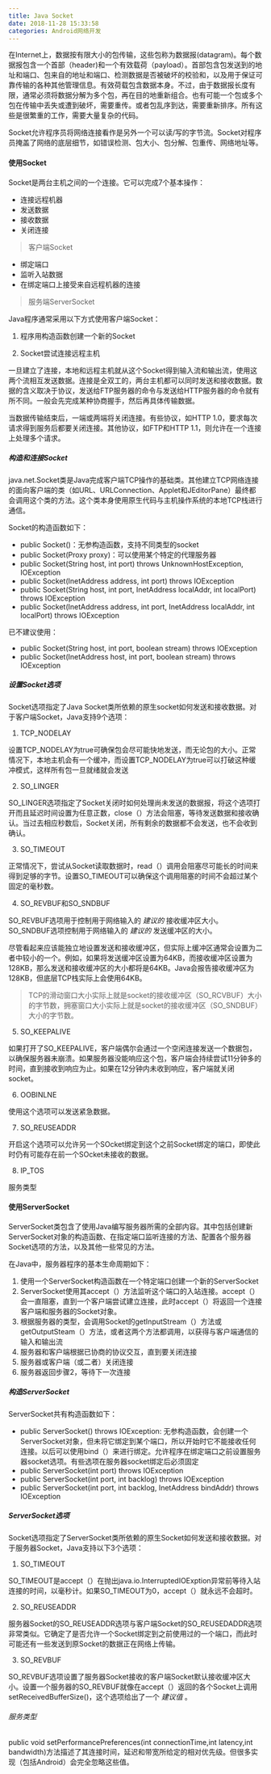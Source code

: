 ```yaml
---
title: Java Socket
date: 2018-11-28 15:33:58
categories: Android网络开发
---
```


在Internet上，数据按有限大小的包传输，这些包称为数据报(datagram)。每个数据报包含一个首部（header)和一个有效载荷（payload）。首部包含包发送到的地址和端口、包来自的地址和端口、检测数据是否被破坏的校验和，以及用于保证可靠传输的各种其他管理信息。有效荷载包含数据本身。不过，由于数据报长度有限，通常必须将数据分解为多个包，再在目的地重新组合。也有可能一个包或多个包在传输中丢失或遭到破坏，需要重传。或者包乱序到达，需要重新排序。所有这些是很繁重的工作，需要大量复杂的代码。

Socket允许程序员将网络连接看作是另外一个可以读/写的字节流。Socket对程序员掩盖了网络的底层细节，如错误检测、包大小、包分解、包重传、网络地址等。

#### 使用Socket

Socket是两台主机之间的一个连接。它可以完成7个基本操作：

* 连接远程机器
* 发送数据
* 接收数据
* 关闭连接
> 客户端Socket

* 绑定端口
* 监听入站数据
* 在绑定端口上接受来自远程机器的连接
> 服务端ServerSocket

Java程序通常采用以下方式使用客户端Socket：

1. 程序用构造函数创建一个新的Socket

2. Socket尝试连接远程主机

一旦建立了连接，本地和远程主机就从这个Socket得到输入流和输出流，使用这两个流相互发送数据。连接是全双工的，两台主机都可以同时发送和接收数据。数据的含义取决于协议，发送给FTP服务器的命令与发送给HTTP服务器的命令就有所不同。一般会先完成某种协商握手，然后再具体传输数据。

当数据传输结束后，一端或两端将关闭连接。有些协议，如HTTP 1.0，要求每次请求得到服务后都要关闭连接。其他协议，如FTP和HTTP 1.1，则允许在一个连接上处理多个请求。

##### 构造和连接Socket

java.net.Socket类是Java完成客户端TCP操作的基础类。其他建立TCP网络连接的面向客户端的类（如URL、URLConnection、Applet和JEditorPane）最终都会调用这个类的方法。这个类本身使用原生代码与主机操作系统的本地TCP栈进行通信。

Socket的构造函数如下：

* public Socket()：无参构造函数，支持不同类型的socket
* public Socket(Proxy proxy)：可以使用某个特定的代理服务器
* public Socket(String host, int port) throws UnknownHostException, IOException
* public Socket(InetAddress address, int port) throws IOException
* public Socket(String host, int port, InetAddress localAddr, int localPort) throws IOException
* public Socket(InetAddress address, int port, InetAddress localAddr, int localPort) throws IOException

已不建议使用：
* public Socket(String host, int port, boolean stream) throws IOException
* public Socket(InetAddress host, int port, boolean stream) throws IOException

##### 设置Socket选项

Socket选项指定了Java Socket类所依赖的原生socket如何发送和接收数据。对于客户端Socket，Java支持9个选项：

1. TCP_NODELAY

设置TCP_NODELAY为true可确保包会尽可能快地发送，而无论包的大小。正常情况下，本地主机会有一个缓冲，而设置TCP_NODELAY为true可以打破这种缓冲模式，这样所有包一旦就绪就会发送

2. SO_LINGER

SO_LINGER选项指定了Socket关闭时如何处理尚未发送的数据报，将这个选项打开而且延迟时间设置为任意正数，close（）方法会阻塞，等待发送数据和接收确认。当过去相应秒数后，Socket关闭，所有剩余的数据都不会发送，也不会收到确认。

3. SO_TIMEOUT

正常情况下，尝试从Socket读取数据时，read（）调用会阻塞尽可能长的时间来得到足够的字节。设置SO_TIMEOUT可以确保这个调用阻塞的时间不会超过某个固定的毫秒数。

4. SO_REVBUF和SO_SNDBUF

SO_REVBUF选项用于控制用于网络输入的 *建议的* 接收缓冲区大小。SO_SNDBUF选项控制用于网络输入的 *建议的* 发送缓冲区的大小。

尽管看起来应该能独立地设置发送和接收缓冲区，但实际上缓冲区通常会设置为二者中较小的一个。例如，如果将发送缓冲区设置为64KB，而接收缓冲区设置为128KB，那么发送和接收缓冲区的大小都将是64KB。Java会报告接收缓冲区为128KB，但底层TCP栈实际上会使用64KB。

> TCP的滑动窗口大小实际上就是socket的接收缓冲区（SO_RCVBUF）大小的字节数，拥塞窗口大小实际上就是socket的接收缓冲区（SO_SNDBUF）大小的字节数。

5. SO_KEEPALIVE

如果打开了SO_KEEPALIVE，客户端偶尔会通过一个空闲连接发送一个数据包，以确保服务器未崩溃。如果服务器没能响应这个包，客户端会持续尝试11分钟多的时间，直到接收到响应为止。如果在12分钟内未收到响应，客户端就关闭socket。

6. OOBINLNE

使用这个选项可以发送紧急数据。

7. SO_REUSEADDR

开启这个选项可以允许另一个SOcket绑定到这个之前Socket绑定的端口，即使此时仍有可能存在前一个SOcket未接收的数据。

8. IP_TOS

服务类型

#### 使用ServerSocket

ServerSocket类包含了使用Java编写服务器所需的全部内容。其中包括创建新ServerSocket对象的构造函数、在指定端口监听连接的方法、配置各个服务器Socket选项的方法，以及其他一些常见的方法。

在Java中，服务器程序的基本生命周期如下：

1. 使用一个ServerSocket构造函数在一个特定端口创建一个新的ServerSocket
2. ServerSocket使用其accept（）方法监听这个端口的入站连接。accept（）会一直阻塞，直到一个客户端尝试建立连接，此时accept（）将返回一个连接客户端和服务器的Socket对象。
3. 根据服务器的类型，会调用Socket的getInputStream（）方法或getOutputSteam（）方法，或者这两个方法都调用，以获得与客户端通信的输入和输出流
4. 服务器和客户端根据已协商的协议交互，直到要关闭连接
5. 服务器或客户端（或二者）关闭连接
6. 服务器返回步骤2，等待下一次连接

##### 构造ServerSocket

ServerSocket共有构造函数如下：

* public ServerSocket() throws IOException: 无参构造函数，会创建一个ServerSocket对象，但未将它绑定到某个端口，所以开始时它不能接收任何连接。以后可以使用bind（）来进行绑定。允许程序在绑定端口之前设置服务器socket选项。有些选项在服务器socket绑定后必须固定
* public ServerSocket(int port) throws IOException
* public ServerSocket(int port, int backlog) throws IOException
* public ServerSocket(int port, int backlog, InetAddress bindAddr) throws IOException

##### ServerSocket选项

Socket选项指定了ServerSocket类所依赖的原生Socket如何发送和接收数据。对于服务器Socket，Java支持以下3个选项：

1. SO_TIMEOUT

SO_TIMEOUT是accept（）在抛出java.io.InterruptedIOExption异常前等待入站连接的时间，以毫秒计。如果SO_TIMEOUT为0，accept（）就永远不会超时。

2. SO_REUSEADDR

服务器Socket的SO_REUSEADDR选项与客户端Socket的SO_REUSEDADDR选项非常类似。它确定了是否允许一个Socket绑定到之前使用过的一个端口，而此时可能还有一些发送到原Socket的数据正在网络上传输。

3. SO_REVBUF

SO_REVBUF选项设置了服务器Socket接收的客户端Socket默认接收缓冲区大小。设置一个服务器的SO_REVBUF就像在accept（）返回的各个Socket上调用setReceivedBufferSize()，这个选项给出了一个 *建议值* 。

###### 服务类型

public void setPerformancePreferences(int connectionTime,int latency,int bandwidth)方法描述了其连接时间，延迟和带宽所给定的相对优先级。但很多实现（包括Android）会完全忽略这些值。




